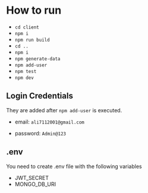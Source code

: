 <!-- CD into client -->
# How to run
- `cd client`
- `npm i`
- `npm run build`
- `cd ..`
- `npm i`
- `npm generate-data`
- `npm add-user`
- `npm test`
- `npm dev`


## Login Credentials

They are added after `npm add-user` is executed.

- email: `ali7112001@gmail.com`

- password: `Admin@123`

## .env

You need to create .env file with the following variables

- JWT_SECRET
- MONGO_DB_URI